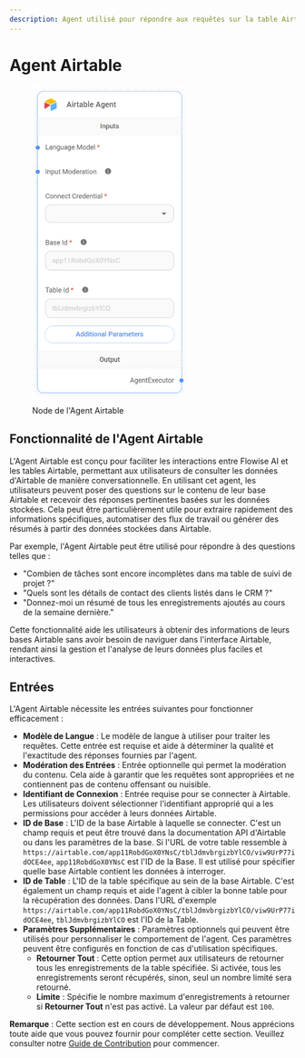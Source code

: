 ```yaml
---
description: Agent utilisé pour répondre aux requêtes sur la table Airtable.
---
```


# Agent Airtable

<figure><img src="../../../.gitbook/assets/image_airtable.png" alt="" width="271"><figcaption><p>Node de l'Agent Airtable</p></figcaption></figure>

## Fonctionnalité de l'Agent Airtable

L'Agent Airtable est conçu pour faciliter les interactions entre Flowise AI et les tables Airtable, permettant aux utilisateurs de consulter les données d'Airtable de manière conversationnelle. En utilisant cet agent, les utilisateurs peuvent poser des questions sur le contenu de leur base Airtable et recevoir des réponses pertinentes basées sur les données stockées. Cela peut être particulièrement utile pour extraire rapidement des informations spécifiques, automatiser des flux de travail ou générer des résumés à partir des données stockées dans Airtable.

Par exemple, l'Agent Airtable peut être utilisé pour répondre à des questions telles que :

* "Combien de tâches sont encore incomplètes dans ma table de suivi de projet ?"
* "Quels sont les détails de contact des clients listés dans le CRM ?"
* "Donnez-moi un résumé de tous les enregistrements ajoutés au cours de la semaine dernière."

Cette fonctionnalité aide les utilisateurs à obtenir des informations de leurs bases Airtable sans avoir besoin de naviguer dans l'interface Airtable, rendant ainsi la gestion et l'analyse de leurs données plus faciles et interactives.

## Entrées

L'Agent Airtable nécessite les entrées suivantes pour fonctionner efficacement :

* **Modèle de Langue** : Le modèle de langue à utiliser pour traiter les requêtes. Cette entrée est requise et aide à déterminer la qualité et l'exactitude des réponses fournies par l'agent.
* **Modération des Entrées** : Entrée optionnelle qui permet la modération du contenu. Cela aide à garantir que les requêtes sont appropriées et ne contiennent pas de contenu offensant ou nuisible.
* **Identifiant de Connexion** : Entrée requise pour se connecter à Airtable. Les utilisateurs doivent sélectionner l'identifiant approprié qui a les permissions pour accéder à leurs données Airtable.
* **ID de Base** : L'ID de la base Airtable à laquelle se connecter. C'est un champ requis et peut être trouvé dans la documentation API d'Airtable ou dans les paramètres de la base. Si l'URL de votre table ressemble à `https://airtable.com/app11RobdGoX0YNsC/tblJdmvbrgizbYlCO/viw9UrP77idOCE4ee`, `app11RobdGoX0YNsC` est l'ID de la Base. Il est utilisé pour spécifier quelle base Airtable contient les données à interroger.
* **ID de Table** : L'ID de la table spécifique au sein de la base Airtable. C'est également un champ requis et aide l'agent à cibler la bonne table pour la récupération des données. Dans l'URL d'exemple `https://airtable.com/app11RobdGoX0YNsC/tblJdmvbrgizbYlCO/viw9UrP77idOCE4ee`, `tblJdmvbrgizbYlCO` est l'ID de la Table.
* **Paramètres Supplémentaires** : Paramètres optionnels qui peuvent être utilisés pour personnaliser le comportement de l'agent. Ces paramètres peuvent être configurés en fonction de cas d'utilisation spécifiques.
  * **Retourner Tout** : Cette option permet aux utilisateurs de retourner tous les enregistrements de la table spécifiée. Si activée, tous les enregistrements seront récupérés, sinon, seul un nombre limité sera retourné.
  * **Limite** : Spécifie le nombre maximum d'enregistrements à retourner si **Retourner Tout** n'est pas activé. La valeur par défaut est `100`.

**Remarque** : Cette section est en cours de développement. Nous apprécions toute aide que vous pouvez fournir pour compléter cette section. Veuillez consulter notre [Guide de Contribution](broken-reference) pour commencer.
